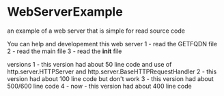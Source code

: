 # WebServerExample
an example of a web server that is simple for read source code

You can help and developement this web server
1 - read the GETFQDN file
2 - read the main file
3 - read the __init__ file

versions 
1 - this version had about 50 line code and use of http.server.HTTPServer and http.server.BaseHTTPRequestHandler 
2 - this version had about 100 line code but don't work
3 - this version had about 500/600 line code
4 - now - this version had about 400 line code
